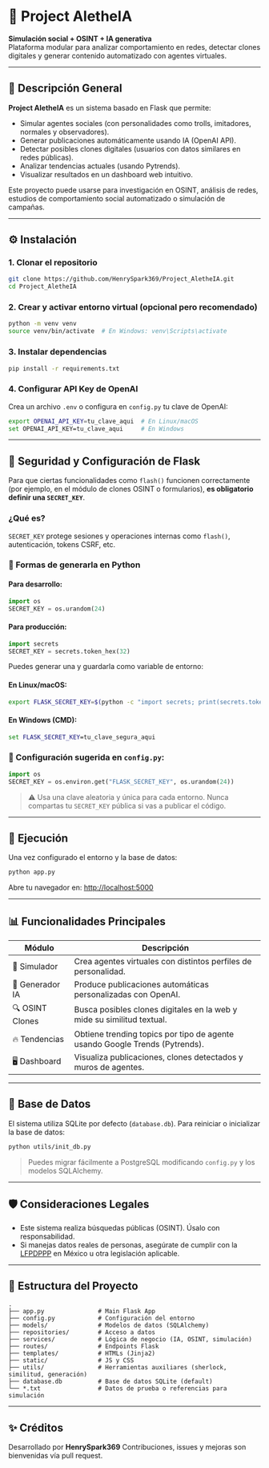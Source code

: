 # 🧠 Project AletheIA

**Simulación social + OSINT + IA generativa**  
Plataforma modular para analizar comportamiento en redes, detectar clones digitales y generar contenido automatizado con agentes virtuales.

---

## 📌 Descripción General

**Project AletheIA** es un sistema basado en Flask que permite:

- Simular agentes sociales (con personalidades como trolls, imitadores, normales y observadores).
- Generar publicaciones automáticamente usando IA (OpenAI API).
- Detectar posibles clones digitales (usuarios con datos similares en redes públicas).
- Analizar tendencias actuales (usando Pytrends).
- Visualizar resultados en un dashboard web intuitivo.

Este proyecto puede usarse para investigación en OSINT, análisis de redes, estudios de comportamiento social automatizado o simulación de campañas.

---

## ⚙️ Instalación

### 1. Clonar el repositorio

```bash
git clone https://github.com/HenrySpark369/Project_AletheIA.git
cd Project_AletheIA
```

### 2. Crear y activar entorno virtual (opcional pero recomendado)

```bash
python -m venv venv
source venv/bin/activate  # En Windows: venv\Scripts\activate
```

### 3. Instalar dependencias

```bash
pip install -r requirements.txt
```

### 4. Configurar API Key de OpenAI

Crea un archivo `.env` o configura en `config.py` tu clave de OpenAI:

```bash
export OPENAI_API_KEY=tu_clave_aqui  # En Linux/macOS
set OPENAI_API_KEY=tu_clave_aqui     # En Windows
```

---

## 🔐 Seguridad y Configuración de Flask

Para que ciertas funcionalidades como `flash()` funcionen correctamente (por ejemplo, en el módulo de clones OSINT o formularios), **es obligatorio definir una `SECRET_KEY`**.

### ¿Qué es?

`SECRET_KEY` protege sesiones y operaciones internas como `flash()`, autenticación, tokens CSRF, etc.

### 🔧 Formas de generarla en Python

#### Para desarrollo:
```python
import os
SECRET_KEY = os.urandom(24)
```

#### Para producción:
```python
import secrets
SECRET_KEY = secrets.token_hex(32)
```

Puedes generar una y guardarla como variable de entorno:

#### En Linux/macOS:
```bash
export FLASK_SECRET_KEY=$(python -c "import secrets; print(secrets.token_hex(32))")
```

#### En Windows (CMD):
```cmd
set FLASK_SECRET_KEY=tu_clave_segura_aqui
```

### 🧠 Configuración sugerida en `config.py`:
```python
import os
SECRET_KEY = os.environ.get("FLASK_SECRET_KEY", os.urandom(24))
```

> ⚠️ Usa una clave aleatoria y única para cada entorno. Nunca compartas tu `SECRET_KEY` pública si vas a publicar el código.

---

## 🚀 Ejecución

Una vez configurado el entorno y la base de datos:

```bash
python app.py
```

Abre tu navegador en: [http://localhost:5000](http://localhost:5000)

---

## 📊 Funcionalidades Principales

| Módulo           | Descripción                                                                 |
|------------------|-----------------------------------------------------------------------------|
| 🧬 Simulador      | Crea agentes virtuales con distintos perfiles de personalidad.             |
| 🧠 Generador IA   | Produce publicaciones automáticas personalizadas con OpenAI.                |
| 🔍 OSINT Clones   | Busca posibles clones digitales en la web y mide su similitud textual.      |
| 🔥 Tendencias     | Obtiene trending topics por tipo de agente usando Google Trends (Pytrends).|
| 🖥️ Dashboard      | Visualiza publicaciones, clones detectados y muros de agentes.              |

---

## 🧪 Base de Datos

El sistema utiliza SQLite por defecto (`database.db`). Para reiniciar o inicializar la base de datos:

```bash
python utils/init_db.py
```

> Puedes migrar fácilmente a PostgreSQL modificando `config.py` y los modelos SQLAlchemy.

---

## 🛡️ Consideraciones Legales

- Este sistema realiza búsquedas públicas (OSINT). Úsalo con responsabilidad.
- Si manejas datos reales de personas, asegúrate de cumplir con la [LFPDPPP](https://www.diputados.gob.mx/LeyesBiblio/pdf/LFPDPPP.pdf) en México u otra legislación aplicable.

---

## 📂 Estructura del Proyecto

```
.
├── app.py               # Main Flask App
├── config.py            # Configuración del entorno
├── models/              # Modelos de datos (SQLAlchemy)
├── repositories/        # Acceso a datos
├── services/            # Lógica de negocio (IA, OSINT, simulación)
├── routes/              # Endpoints Flask
├── templates/           # HTMLs (Jinja2)
├── static/              # JS y CSS
├── utils/               # Herramientas auxiliares (sherlock, similitud, generación)
├── database.db          # Base de datos SQLite (default)
└── *.txt                # Datos de prueba o referencias para simulación
```

---

## ✨ Créditos

Desarrollado por **HenrySpark369**
Contribuciones, issues y mejoras son bienvenidas vía pull request.
